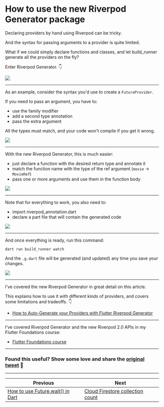 # How to use the new Riverpod Generator package

Declaring providers by hand using Riverpod can be tricky.

And the syntax for passing arguments to a provider is quite limited.

What if we could simply declare functions and classes, and let build_runner generate all the providers on the fly?

Enter Riverpod Generator. 👇

![](081.1-intro.png)

---

As an example, consider the syntax you'd use to create a `FutureProvider`.

If you need to pass an argument, you have to:

- use the family modifier
- add a second type annotation
- pass the extra argument

All the types must match, and your code won't compile if you get it wrong.

![](081.2-old.png)

---

With the new Riverpod Generator, this is much easier:

- just declare a function with the desired return type and annotate it
- match the function name with the type of the ref argument (`movie` → `MovieRef`)
- pass one or more arguments and use them in the function body

![](081.3-generated.png)

---

Note that for everything to work, you also need to:

- import riverpod_annotation.dart
- declare a part file that will contain the generated code

![](081.4-full.png)

---

And once everything is ready, run this command:

```
dart run build_runner watch
```

And the `.g.dart` file will be generated (and updated) any time you save your changes.

![](081.5-running.png)

---

I've covered the new Riverpod Generator in great detail on this article.

This explains how to use it with different kinds of providers, and covers some limitations and tradeoffs. 👇

- [How to Auto-Generate your Providers with Flutter Riverpod Generator](https://codewithandrea.com/articles/flutter-riverpod-generator/)

---

I've covered Riverpod Generator and the new Riverpod 2.0 APIs in my Flutter Foundations course:

- [Flutter Foundations course](https://codewithandrea.com/courses/flutter-foundations/)

---

### Found this useful? Show some love and share the [original tweet](https://twitter.com/biz84/status/1590344470087671809) 🙏

---

| Previous | Next |
| -------- | ---- |
| [How to use Future.wait() in Dart](../0080-future.wait/index.md) | [Cloud Firestore collection count](../0082-cloud-firestore-collection-count/index.md) |
